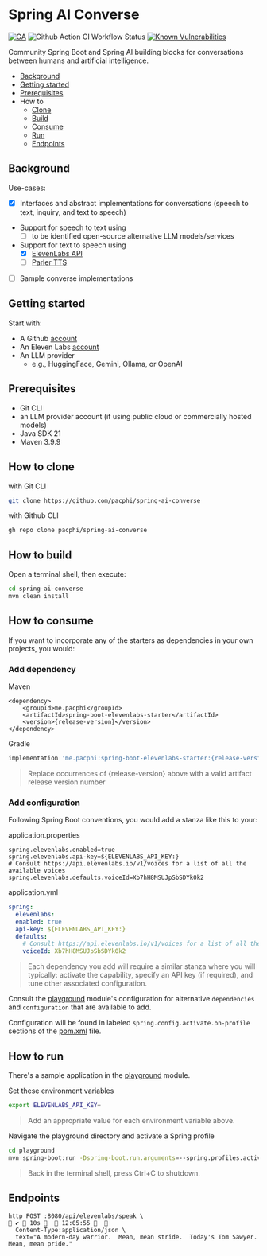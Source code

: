 # Spring AI Converse

[![GA](https://img.shields.io/badge/Release-Alpha-darkred)](https://img.shields.io/badge/Release-Alpha-darkred) ![Github Action CI Workflow Status](https://github.com/pacphi/spring-ai-converse/actions/workflows/ci.yml/badge.svg) [![Known Vulnerabilities](https://snyk.io/test/github/pacphi/spring-ai-converse/badge.svg?style=plastic)](https://snyk.io/test/github/pacphi/spring-ai-converse)

Community Spring Boot and Spring AI building blocks for conversations between humans and artificial intelligence.

* [Background](#background)
* [Getting started](#getting-started)
* [Prerequisites](#prerequisites)
* How to
    * [Clone](#how-to-clone)
    * [Build](#how-to-build)
    * [Consume](#how-to-consume)
    * [Run](#how-to-run)
    * [Endpoints](#endpoints)

## Background

Use-cases:

* [x] Interfaces and abstract implementations for conversations (speech to text, inquiry, and text to speech)
* Support for speech to text using
  * [ ] to be identified open-source alternative LLM models/services
* Support for text to speech using 
  * [x] [ElevenLabs API](https://elevenlabs.io/docs/api-reference/text-to-speech/convert)
  * [ ] [Parler TTS](https://huggingface.co/ecyht2/parler-tts-mini-v1-GGUF)
* [ ] Sample converse implementations

## Getting started

Start with:

* A Github [account](https://github.com/signup)
* An Eleven Labs [account](https://elevenlabs.io/app/sign-in)
* An LLM provider
  * e.g., HuggingFace, Gemini, Ollama, or OpenAI

## Prerequisites

* Git CLI
* an LLM provider account (if using public cloud or commercially hosted models)
* Java SDK 21
* Maven 3.9.9

## How to clone

with Git CLI

```bash
git clone https://github.com/pacphi/spring-ai-converse
```

with Github CLI

```bash
gh repo clone pacphi/spring-ai-converse
```

## How to build

Open a terminal shell, then execute:

```bash
cd spring-ai-converse
mvn clean install
```

## How to consume

If you want to incorporate any of the starters as dependencies in your own projects, you would:

### Add dependency

Maven

```maven
<dependency>
    <groupId>me.pacphi</groupId>
    <artifactId>spring-boot-elevenlabs-starter</artifactId>
    <version>{release-version}</version>
</dependency>
```

Gradle

```gradle
implementation 'me.pacphi:spring-boot-elevenlabs-starter:{release-version}'
```

> Replace occurrences of {release-version} above with a valid artifact release version number

### Add configuration

Following Spring Boot conventions, you would add a stanza like this to your:

application.properties

```properties
spring.elevenlabs.enabled=true
spring.elevenlabs.api-key=${ELEVENLABS_API_KEY:}
# Consult https://api.elevenlabs.io/v1/voices for a list of all the available voices
spring.elevenlabs.defaults.voiceId=Xb7hH8MSUJpSbSDYk0k2
```

application.yml

```yaml
spring:
  elevenlabs:
  enabled: true
  api-key: ${ELEVENLABS_API_KEY:}
  defaults:
    # Consult https://api.elevenlabs.io/v1/voices for a list of all the available voices
    voiceId: Xb7hH8MSUJpSbSDYk0k2
```

> Each dependency you add will require a similar stanza where you will typically: activate the capability, specify an API key (if required), and tune other associated configuration.

Consult the [playground](playground) module's configuration for alternative
`dependencies` and `configuration` that are available to add.

Configuration will be found in labeled `spring.config.activate.on-profile` sections of the [pom.xml](playground/pom.xml) file.

## How to run

There's a sample application in the [playground](playground) module.

Set these environment variables

```bash
export ELEVENLABS_API_KEY=
```

> Add an appropriate value for each environment variable above.

Navigate the playground directory and activate a Spring profile

```bash
cd playground
mvn spring-boot:run -Dspring-boot.run.arguments=--spring.profiles.active=elevenlabs,dev
```

> Back in the terminal shell, press Ctrl+C to shutdown.

## Endpoints

```commandline
http POST :8080/api/elevenlabs/speak \                                                                                                                                                                                                                     ✔  10s    12:05:55   
  Content-Type:application/json \
  text="A modern-day warrior.  Mean, mean stride.  Today's Tom Sawyer.  Mean, mean pride."
```
